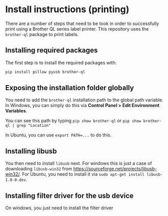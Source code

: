 
# Install instructions (printing)
There are a number of steps that need to be took in order to successfully print using a Brother QL series label printer. This repository uses the `brother-ql` package to print labels.

## Installing required packages

The first step is to install the required packages with:

```ps
pip install pillow pyusb brother-ql
```

## Exposing the installation folder globally
You need to add the `brother-ql` installation path to the global path variable. In Windows, you can simply do this via **Control Panel > Edit Environment Variables**.

You can see this path by typing `pip show brother-ql` or `pip show brother-ql | grep "Location"`

In Ubuntu, you can use `export PATH=...` to do this.


## Installing libusb
You then need to install `libusb` next. For windows this is just a case of downloading `libusb-win32` from https://sourceforge.net/projects/libusb-win32/. For Ubuntu, you need to install it via `sudo apt-get install libusb-1.0-0-dev`.

## Installing filter driver for the usb device
On windows, you just need to install the filter driver 